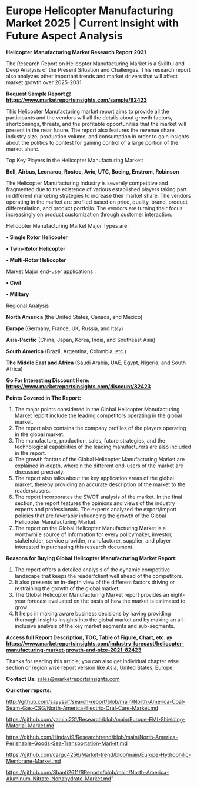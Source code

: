  # Europe Helicopter Manufacturing Market 2025 | Current Insight with Future Aspect Analysis

<strong>Helicopter Manufacturing Market Research Report 2031</strong>

The Research Report on Helicopter Manufacturing Market is a Skillful and Deep Analysis of the Present Situation and Challenges. This research report also analyzes other important trends and market drivers that will affect market growth over 2025-2031.

<strong>Request Sample Report @ <a href=https://www.marketreportsinsights.com/sample/82423>https://www.marketreportsinsights.com/sample/82423</a></strong>

This Helicopter Manufacturing market report aims to provide all the participants and the vendors will all the details about growth factors, shortcomings, threats, and the profitable opportunities that the market will present in the near future. The report also features the revenue share, industry size, production volume, and consumption in order to gain insights about the politics to contest for gaining control of a large portion of the market share.

Top Key Players in the Helicopter Manufacturing Market:

<strong>Bell, Airbus, Leonaroo, Rostec, Avic, UTC, Boeing, Enstrom, Robinson</strong>

The Helicopter Manufacturing Industry is severely competitive and fragmented due to the existence of various established players taking part in different marketing strategies to increase their market share. The vendors operating in the market are profiled based on price, quality, brand, product differentiation, and product portfolio. The vendors are turning their focus increasingly on product customization through customer interaction.

Helicopter Manufacturing Market Major Types are:

<strong>• Single Rotor Helicopter

• Twin-Rotor Helicopter

• Multi-Rotor Helicopter</strong>

Market Major end-user applications :

<strong>• Civil

• Military</strong>

Regional Analysis

</u><strong><b>North America</b></strong> (the United States, Canada, and Mexico)

<strong><b>Europe </b></strong>(Germany, France, UK, Russia, and Italy)

<strong><b>Asia-Pacific</b></strong> (China, Japan, Korea, India, and Southeast Asia)

<strong><b>South America</b></strong> (Brazil, Argentina, Colombia, etc.)

<strong><b>The Middle East and Africa</b></strong> (Saudi Arabia, UAE, Egypt, Nigeria, and South Africa)

<strong>Go For Interesting Discount Here: <a href=https://www.marketreportsinsights.com/discount/82423>https://www.marketreportsinsights.com/discount/82423</a></strong>

<strong>Points Covered in The Report:</strong>
<ol>
  <li>The major points considered in the Global Helicopter Manufacturing Market report include the leading competitors operating in the global market.</li>
  <li>The report also contains the company profiles of the players operating in the global market.</li>
  <li>The manufacture, production, sales, future strategies, and the technological capabilities of the leading manufacturers are also included in the report.</li>
  <li>The growth factors of the Global Helicopter Manufacturing Market are explained in-depth, wherein the different end-users of the market are discussed precisely.</li>
  <li>The report also talks about the key application areas of the global market, thereby providing an accurate description of the market to the readers/users.</li>
  <li>The report incorporates the SWOT analysis of the market. In the final section, the report features the opinions and views of the industry experts and professionals. The experts analyzed the export/import policies that are favorably influencing the growth of the Global Helicopter Manufacturing Market.</li>
  <li>The report on the Global Helicopter Manufacturing Market is a worthwhile source of information for every policymaker, investor, stakeholder, service provider, manufacturer, supplier, and player interested in purchasing this research document.</li>
</ol>
<strong>Reasons for Buying Global Helicopter Manufacturing Market Report:</strong>

<ol>
  <li>The report offers a detailed analysis of the dynamic competitive landscape that keeps the reader/client well ahead of the competitors.</li>
  <li>It also presents an in-depth view of the different factors driving or restraining the growth of the global market.</li>
  <li>The Global Helicopter Manufacturing Market report provides an eight-year forecast evaluated on the basis of how the market is estimated to grow.</li>
  <li>It helps in making aware business decisions by having providing thorough insights insights into the global market and by making an all-inclusive analysis of the key market segments and sub-segments.</li>
</ol>
<strong>Access full Report Description, TOC, Table of Figure, Chart, etc. @ <a href=https://www.marketreportsinsights.com/industry-forecast/helicopter-manufacturing-market-growth-and-size-2021-82423>https://www.marketreportsinsights.com/industry-forecast/helicopter-manufacturing-market-growth-and-size-2021-82423</a></strong>


Thanks for reading this article; you can also get individual chapter wise section or region wise report version like Asia, United States, Europe.

<strong>Contact Us:</strong>
sales@marketreportsinsights.com

<strong>Our other reports:</strong>

<a href=http://github.com/sayysaif/search-report/blob/main/North-America-Coal-Seam-Gas-CSG/North-America-Electric-Oral-Care-Market.md>http://github.com/sayysaif/search-report/blob/main/North-America-Coal-Seam-Gas-CSG/North-America-Electric-Oral-Care-Market.md</a>

<a href=https://github.com/yamini231/Research/blob/main/Europe-EMI-Shielding-Material-Market.md>https://github.com/yamini231/Research/blob/main/Europe-EMI-Shielding-Material-Market.md</a>

<a href=https://github.com/Hindavi9/Researchtrend/blob/main/North-America-Perishable-Goods-Sea-Transportation-Market.md>https://github.com/Hindavi9/Researchtrend/blob/main/North-America-Perishable-Goods-Sea-Transportation-Market.md</a>

<a href=https://github.com/cargo4256/Market-trend/blob/main/Europe-Hydrophilic-Membrane-Market.md>https://github.com/cargo4256/Market-trend/blob/main/Europe-Hydrophilic-Membrane-Market.md</a>

<a href=https://github.com/Shanti2611/RReports/blob/main/North-America-Aluminum-Nitrate-Nonahydrate-Market.md>https://github.com/Shanti2611/RReports/blob/main/North-America-Aluminum-Nitrate-Nonahydrate-Market.md</a>"
